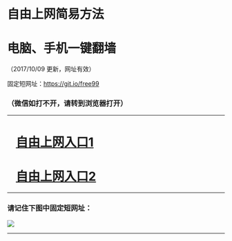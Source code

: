 ﻿# 自由上网简易方法

# 电脑、手机一键翻墙

（2017/10/09 更新，网址有效）

固定短网址：https://git.io/free99

### （微信如打不开，请转到浏览器打开）


***





# &nbsp;&nbsp; <a href="http://ft2275432739.fwq-tz-1001.info/fwqtz01.html?t=100900120173 " target="_blank">自由上网入口1</a>
# &nbsp;&nbsp; <a href="http://ft3158225445.fwq-tz-1002.info/fwqtz02.html?t=100900113472 " target="_blank">自由上网入口2</a>
***

### 请记住下图中固定短网址：

<img src="https://s3-us-west-2.amazonaws.com/fwq-1001/yjfq-20170905okok.png" /> 


***

